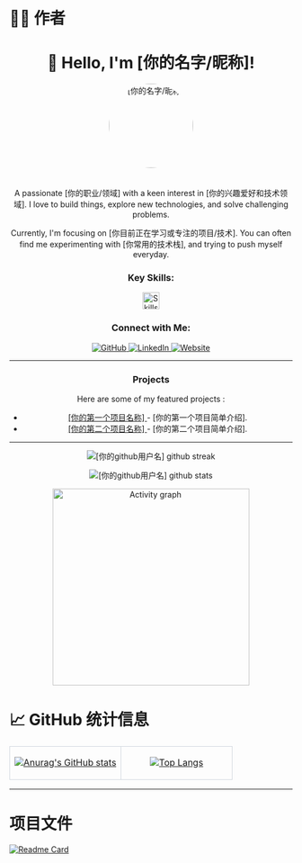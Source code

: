 # 🧑‍💻 作者

<div align="center">
  <h1>👋 Hello, I'm [你的名字/昵称]!</h1>
  <p>
  <img src="[你的头像链接]" width="150" alt="[你的名字/昵称]" style="border-radius: 50%; margin-bottom: 20px;"/>
  </p>
  <p>
    A passionate [你的职业/领域] with a keen interest in [你的兴趣爱好和技术领域]. I love to build things, explore new technologies, and solve challenging problems.
  </p>
  <p>
    Currently, I'm focusing on [你目前正在学习或专注的项目/技术]. You can often find me experimenting with [你常用的技术栈], and trying to push myself everyday.
  </p>
  
  <h3>Key Skills:</h3>
  
   <p>
    <img src="https://skillicons.dev/icons?i=[你的技术图标列表]" alt="Skills" height="30">
   </p>
  
  <h3>Connect with Me:</h3>
  <p>
  <a href="[你的 GitHub 链接]" target="_blank">
    <img src="https://img.shields.io/badge/GitHub-Profile-181717?style=flat&logo=github" alt="GitHub">
  </a>
   <a href="[你的 LinkedIn 链接]" target="_blank">
    <img src="https://img.shields.io/badge/LinkedIn-Profile-0A66C2?style=flat&logo=linkedin" alt="LinkedIn">
  </a>
   <a href="[你的个人网站/博客链接]" target="_blank">
    <img src="https://img.shields.io/badge/Website-Visit-358597?style=flat&logo=web" alt="Website">
  </a>
   
  </p>
  <hr/>
  
  <h3>Projects</h3>
    <p>
      Here are some of my featured projects :
     </p>
     <ul>
          <li>
             <a href="[你的第一个项目链接]" target="_blank">
                 [你的第一个项目名称]
              </a>- [你的第一个项目简单介绍].
          </li>
          <li>
               <a href="[你的第二个项目链接]" target="_blank">
                   [你的第二个项目名称]
               </a>- [你的第二个项目简单介绍].
           </li>
       </ul>
    <hr/>
   <p align=center>
       <img src="https://github-readme-streak-stats.herokuapp.com/?user=[你的github用户名]&theme=dark" alt="[你的github用户名] github streak" />
     </p>
    <p align="center">
       <img src="https://github-readme-stats.vercel.app/api?username=[你的github用户名]&show_icons=true&theme=dark" alt="[你的github用户名] github stats" />
      </p>
        <p align="center">
   <img width="350px" src="https://github-readme-activity-graph.vercel.app/graph?username=[你的github用户名]&theme=dracula" alt="Activity graph"></p> 
</div>


# 📈 GitHub 统计信息

<table>
  <tr>
    <td width="50%" style="border: 1px solid #d0d7de;">
      <p align="center">
        <a href="https://github.com/anuraghazra/github-readme-stats">
          <img src="https://github-readme-stats.vercel.app/api?username=qianye60&show_icons=true&theme=ambient_gradient" alt="Anurag's GitHub stats" />
        </a>
      </p>
    </td>
    <td width="50%" style="border: 1px solid #d0d7de;">
      <p align="center">
        <a href="https://github.com/anuraghazra/github-readme-stats">
          <img src="https://github-readme-stats.vercel.app/api/top-langs/?username=qianye60&layout=compact" alt="Top Langs" />
        </a>
      </p>
    </td>
  </tr>
</table>

---

# 项目文件

[![Readme Card](https://github-readme-stats.vercel.app/api/pin/?username=qianye60&repo=QQ-Robot-SwordFairy&theme=dark)](https://github.com/qianye60/QQ-Robot-SwordFairy)
